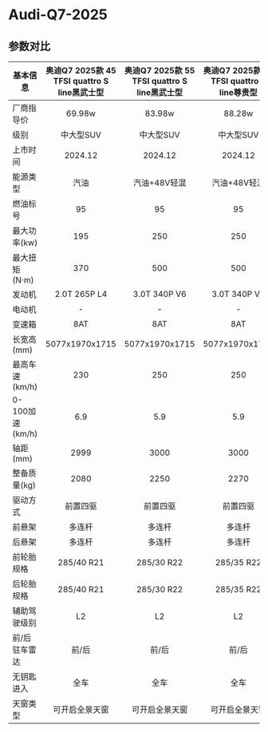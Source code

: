 # Audi-Q7-2025

## 参数对比

| 基本信息 | 奥迪Q7 2025款 45 TFSI quattro S line黑武士型 | 奥迪Q7 2025款 55 TFSI quattro S line黑武士型 | 奥迪Q7 2025款 55 TFSI quattro S line尊贵型 |
| -- | :--: | :--: | :--: |
| 厂商指导价      | 69.98w | 83.98w | 88.28w |
| 级别      |   中大型SUV    |   中大型SUV |   中大型SUV |
| 上市时间 |   2024.12    |    2024.12 |    2024.12 |
| 能源类型 |   汽油    |    汽油+48V轻混 |    汽油+48V轻混 |
| 燃油标号 |   95    |    95 |    95 |
| 最大功率(kw) |   195    |    250 |    250 |
| 最大扭矩(N·m) |   370    |    500 |    500 |
| 发动机 |   2.0T 265P L4    |    3.0T 340P V6 |    3.0T 340P V6 |
| 电动机 |   -    |    - |    - |
| 变速箱 |   8AT    |    8AT |    8AT |
| 长宽高(mm) |   5077x1970x1715    |    5077x1970x1715 |    5077x1970x1715 |
| 最高车速(km/h) |   230    |    250 |    250 |
| 0-100加速(km/h) |   6.9    |    5.9 |    5.9 |
| 轴距(mm) |   2999    |    3000 |    3000 |
| 整备质量(kg) |   2080    |    2250 |    2270 |
| 驱动方式 |   前置四驱    |    前置四驱 |    前置四驱 |
| 前悬架 |   多连杆    |    多连杆 |    多连杆 |
| 后悬架 |   多连杆    |    多连杆 |    多连杆 |
| 前轮胎规格 |   285/40 R21    |    285/30 R22 |    285/35 R22 |
| 后轮胎规格 |   285/40 R21    |    285/30 R22 |    285/35 R22 |
| 辅助驾驶级别 |   L2    |    L2 |    L2 |
| 前/后驻车雷达 |   前/后    |    前/后  |    前/后  |
| 无钥匙进入 |   全车    |    全车 |    全车 |
| 天窗类型 |   可开启全景天窗    |    可开启全景天窗 |    可开启全景天窗 |
